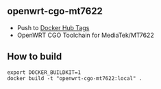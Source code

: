 openwrt-cgo-mt7622
------

* Push to [Docker Hub Tags][1]
* OpenWRT CGO Toolchain for MediaTek/MT7622

How to build 
------

```shell
export DOCKER_BUILDKIT=1
docker build -t "openwrt-cgo-mt7622:local" .
```

[1]: https://hub.docker.com/r/valord577/openwrt-cgo-mt7622/tags
